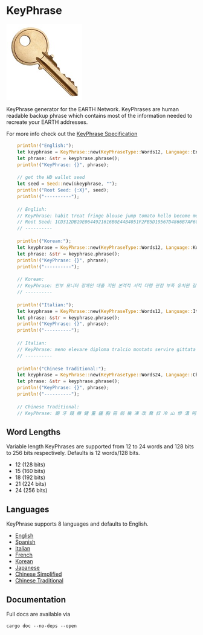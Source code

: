 # KeyPhrase

![Key](./key.jpg "Key")

KeyPhrase generator for the EARTH Network. KeyPhrases are human readable backup phrase which contains most of the information needed to recreate your EARTH addresses.

For more info check out the [KeyPhrase Specification](https://github.com/EarthEngineering/keyphrase/wiki/KeyPhrase-Specification)

```rust
    println!("English:");
    let keyphrase = KeyPhrase::new(KeyPhraseType::Words12, Language::English);
    let phrase: &str = keyphrase.phrase();
    println!("KeyPhrase: {}", phrase);

    // get the HD wallet seed
    let seed = Seed::new(&keyphrase, "");
    println!("Root Seed: {:X}", seed);
    println!("----------");

    // English:
    // KeyPhrase: habit treat fringe blouse jump tomato hello become more planet list rhythm
    // Root Seed: 1CD312DB19E0644921616B0E44B4051F2FB5D19567D4866B7AF6C7676746F94FE0E49355397BBF53659882FB928C4DF3AABD32327E88AD732770CE21ECC20
    // ----------

    println!("Korean:");
    let keyphrase = KeyPhrase::new(KeyPhraseType::Words12, Language::Korean);
    let phrase: &str = keyphrase.phrase();
    println!("KeyPhrase: {}", phrase);
    println!("----------");

    // Korean:
    // KeyPhrase: 안부 모니터 장애인 대출 지원 본격적 서적 다행 관점 부족 유치원 갈비
    // ----------

    println!("Italian:");
    let keyphrase = KeyPhrase::new(KeyPhraseType::Words12, Language::Italian);
    let phrase: &str = keyphrase.phrase();
    println!("KeyPhrase: {}", phrase);
    println!("----------");

    // Italian:
    // KeyPhrase: meno elevare diploma tralcio montato servire gittata certo garbo ombelico sfumare sguardo
    // ----------

    println!("Chinese Traditional:");
    let keyphrase = KeyPhrase::new(KeyPhraseType::Words24, Language::ChineseTraditional);
    let phrase: &str = keyphrase.phrase();
    println!("KeyPhrase: {}", phrase);
    println!("----------");

    // Chinese Traditional:
    // KeyPhrase: 廟 牙 錢 療 健 董 疆 胸 冊 弱 幾 凍 改 喬 叔 冷 山 慘 溝 呵 長 趨 鋪 跳
```

## Word Lengths

Variable length KeyPhrases are supported from 12 to 24 words and 128 bits to 256 bits respectively. Defaults is 12 words/128 bits.

- 12 (128 bits)
- 15 (160 bits)
- 18 (192 bits)
- 21 (224 bits)
- 24 (256 bits)

## Languages

KeyPhrase supports 8 languages and defaults to English.

- [English](./src/langs/english.txt)
- [Spanish](./src/langs/spanish.txt)
- [Italian](./src/langs/italian.txt)
- [French](./src/langs/french.txt)
- [Korean](./src/langs/korean.txt)
- [Japanese](./src/langs/japanese.txt)
- [Chinese Simplified](./src/langs/chinese_simplified.txt)
- [Chinese Traditional](./src/langs/chinese_traditional.txt)

## Documentation

Full docs are available via

```
cargo doc --no-deps --open
```
